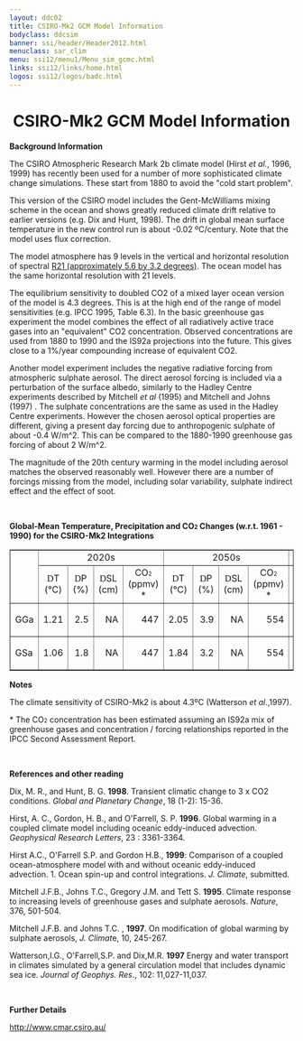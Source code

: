 ```yaml
---
layout: ddc02
title: CSIRO-Mk2 GCM Model Information
bodyclass: ddcsim
banner: ssi/header/Header2012.html
menuclass: sar_clim
menu: ssi12/menu1/Menu_sim_gcmc.html
links: ssi12/links/home.html
logos: ssi12/logos/badc.html
---
```

 <div id="pagetitle">
 <h1 align="center">CSIRO-Mk2 GCM Model Information </h1>
 </div>
 <!-- End of Page Title Block -->
 
 
 <!-- Insert Model Info Here -->
 <P><B>Background Information</B></P>
 
 <P>The CSIRO Atmospheric Research Mark 2b climate model (Hirst
 <I>et al.</I>, 1996, 1999) has recently been used for a number
 of more sophisticated climate change simulations. These start
 from 1880 to avoid the &quot;cold start problem&quot;.</P>
 
 <P>This version of the CSIRO model includes the Gent-McWilliams
 mixing scheme in the ocean and shows greatly reduced climate drift
 relative to earlier versions (e.g. Dix and Hunt, 1998). The drift
 in global mean surface temperature in the new control run is about
 -0.02 &ordm;C/century. Note that the model uses flux correction.</P>
 
 <P>The model atmosphere has 9 levels in the vertical and horizontal
 resolution of spectral <A HREF="csiromk2_grid.html">R21
 (approximately 5.6 by 3.2 degrees)</A>. The ocean model has the same
 horizontal resolution with 21 levels.</P>
 
 <P>The equilibrium sensitivity to doubled CO2 of a mixed layer
 ocean version of the model is 4.3 degrees. This is at the high
 end of the range of model sensitivities (e.g. IPCC 1995, Table
 6.3). In the basic greenhouse gas experiment the model combines
 the effect of all radiatively active trace gases into an &quot;equivalent&quot;
 CO2 concentration. Observed concentrations are used from 1880
 to 1990 and the IS92a projections into the future. This gives
 close to a 1%/year compounding increase of equivalent CO2.</P>
 
 <P>Another model experiment includes the negative radiative forcing
 from atmospheric sulphate aerosol. The direct aerosol forcing
 is included via a perturbation of the surface albedo, similarly
 to the Hadley Centre experiments described by Mitchell <I>et al</I>
 (1995) and Mitchell and Johns (1997) . The sulphate concentrations
 are the same as used in the Hadley Centre experiments. However
 the chosen aerosol optical properties are different, giving a
 present day forcing due to anthropogenic sulphate of about -0.4
 W/m^2. This can be compared to the 1880-1990 greenhouse gas forcing
 of about 2 W/m^2.</P>
 
 <P>The magnitude of the 20th century warming in the model including
 aerosol matches the observed reasonably well. However there are
 a number of forcings missing from the model, including solar variability,
 sulphate indirect effect and the effect of soot.</P>
 
 <p>&nbsp;</p>
 
 <P><B>Global-Mean Temperature, Precipitation and CO<FONT SIZE="-2">2</FONT> Changes
 (w.r.t. 1961 - 1990) for the CSIRO-Mk2 Integrations</B></P>
 
 <TABLE WIDTH="95%" BORDER="1" align="center" CELLPADDING="0" CELLSPACING="2">
 <TR>
 <td ROWSPAN="2" ></TD>
 <td COLSPAN="4" align="center">2020s</TD>
 <td COLSPAN="4" align="center">2050s</TD>
 <td COLSPAN="4" align="center">2080s</TD>
 </TR>
 
 <td ALIGN="CENTER" HEIGHT="30" WIDTH="8%"><FONT FACE="Symbol">D</FONT>T<BR
 CLEAR="ALL">(&deg;C)</td>
 <td ALIGN="CENTER" WIDTH="8%" HEIGHT="30"><FONT FACE="Symbol">D</FONT>P<BR
 CLEAR="ALL">(%)</td>
 <td ALIGN="CENTER" WIDTH="8%" HEIGHT="30"><FONT FACE="Symbol">D</FONT>SL<BR
 CLEAR="ALL">(cm)</td>
 <td ALIGN="CENTER" WIDTH="8%" HEIGHT="30">CO<FONT SIZE="-2">2
 </FONT><BR CLEAR="ALL">(ppmv) *</td>
 <td ALIGN="CENTER" WIDTH="8%" HEIGHT="30"><FONT FACE="Symbol">D</FONT>T<BR
 CLEAR="ALL">(&deg;C)</td>
 <td ALIGN="CENTER" WIDTH="8%" HEIGHT="30"><FONT FACE="Symbol">D</FONT>P<BR
 CLEAR="ALL">(%)</td>
 <td ALIGN="CENTER" WIDTH="8%" HEIGHT="30"><FONT FACE="Symbol">D</FONT>SL<BR
 CLEAR="ALL">(cm)</td>
 <td ALIGN="CENTER" WIDTH="8%" HEIGHT="30">CO<FONT SIZE="-2">2
 </FONT><BR CLEAR="ALL">(ppmv) *</td>
 <td ALIGN="CENTER" WIDTH="8%" HEIGHT="30"><FONT FACE="Symbol">D</FONT>T
 <BR CLEAR="ALL">(&deg;C)</td>
 <td ALIGN="CENTER" WIDTH="8%" HEIGHT="30"><FONT FACE="Symbol">D</FONT>P<BR
 CLEAR="ALL">(%)</td>
 <td ALIGN="CENTER" WIDTH="8%" HEIGHT="30"><FONT FACE="Symbol">D</FONT>SL<BR
 CLEAR="ALL">(cm)</td>
 <td ALIGN="CENTER" WIDTH="8%" HEIGHT="30">CO<FONT SIZE="-2">2
 </FONT><BR CLEAR="ALL">(ppmv) *</td>
 </TR>
 <TR>
 <td WIDTH="8%" HEIGHT="18">GGa</TD>
 <td WIDTH="8%" HEIGHT="18">
 <p align="right">1.21</p></td>
 <td WIDTH="8%" HEIGHT="18">
 <p align="right">2.5</p></td>
 <td WIDTH="8%" HEIGHT="18">
 <p align="right">NA</p></td>
 <td WIDTH="8%" HEIGHT="18">
 <p align="right">447</p></td>
 <td WIDTH="8%" HEIGHT="18">
 <p align="right">2.05</p></td>
 <td WIDTH="8%" HEIGHT="18">
 <p align="right">3.9</p></td>
 <td WIDTH="8%" HEIGHT="18">
 <p align="right">NA</p></td>
 <td WIDTH="8%" HEIGHT="18">
 <p align="right">554</p></td>
 <td WIDTH="8%" HEIGHT="18">
 <p align="right">3.07</p></td>
 <td WIDTH="8%" HEIGHT="18">
 <p align="right">6.1</p></td>
 <td WIDTH="8%" HEIGHT="18">
 <p align="right">NA</p></td>
 <td WIDTH="8%" HEIGHT="18">
 <p align="right">697</p></td>
 </TR>
 <TR>
 <td WIDTH="8%" HEIGHT="17">GSa</TD>
 <td WIDTH="8%" HEIGHT="17">
 <p align="right">1.06</p></td>
 <td WIDTH="8%" HEIGHT="17">
 <p align="right">1.8</p></td>
 <td WIDTH="8%" HEIGHT="17">
 <p align="right">NA</p></td>
 <td WIDTH="8%" HEIGHT="17">
 <p align="right">447</p></td>
 <td WIDTH="8%" HEIGHT="17">
 <p align="right">1.84</p></td>
 <td WIDTH="8%" HEIGHT="17">
 <p align="right">3.2</p></td>
 <td WIDTH="8%" HEIGHT="17">
 <p align="right">NA</p></td>
 <td WIDTH="8%" HEIGHT="17">
 <p align="right">554</p></td>
 <td WIDTH="8%" HEIGHT="17">
 <p align="right">2.72</p></td>
 <td WIDTH="8%" HEIGHT="17">
 <p align="right">5.1</p></td>
 <td WIDTH="8%" HEIGHT="17">
 <p align="right">NA</p></td>
 <td WIDTH="8%" HEIGHT="17">
 <p align="right">697</p></td>
 </TR>
 </TABLE>
 
 <P><B>Notes</B></P>
 <P>The climate sensitivity of CSIRO-Mk2 is about 4.3&ordm;C (Watterson<I>
 et al</I>.,1997).</P>
 <P>* The CO<FONT SIZE="-2">2</FONT> concentration has been estimated
 assuming an IS92a mix of greenhouse gases and concentration /
 forcing relationships reported in the IPCC Second Assessment Report.</P>
 
 <P>&nbsp;</P>
 
 
 <P><B>References and other reading</B></P>
 
 <P>Dix, M. R., and Hunt, B. G. <B>1998</B>. Transient climatic
 change to 3 x CO2 conditions. <I>Global and Planetary Change</I>,
 18 (1-2): 15-36.</P>
 
 <P>Hirst, A. C., Gordon, H. B., and O'Farrell, S. P. <B>1996</B>.
 Global warming in a coupled climate model including oceanic eddy-induced
 advection. <I>Geophysical Research Letters</I>, 23 : 3361-3364.</P>
 
 <P>Hirst A.C., O'Farrell S.P. and Gordon H.B., <B>1999</B>: Comparison
 of a coupled ocean-atmosphere model with and without oceanic eddy-induced
 advection. 1. Ocean spin-up and control integrations. <I>J. Climate</I>,
 submitted.</P>
 
 <P>Mitchell J.F.B., Johns T.C., Gregory J.M. and Tett S. <B>1995</B>.
 Climate response to increasing levels of greenhouse gases and
 sulphate aerosols. <I>Nature</I>, 376, 501-504.</P>
 
 <P>Mitchell J.F.B. and Johns T.C. , <B>1997</B>. On modification
 of global warming by sulphate aerosols, <I>J. Climat</I>e, 10,
 245-267.</P>
 
 <P>Watterson,I.G., O'Farrell,S.P. and Dix,M.R. <B>1997</B> Energy
 and water transport in climates simulated by a general circulation
 model that includes dynamic sea ice. <I>Journal of Geophys. Res</I>.,
 102: 11,027-11,037.</P>
 
 <P>&nbsp;</P>
 
 <P><B>Further Details</B></P>
 
 <P><A HREF="http://www.cmar.csiro.au/">http://www.cmar.csiro.au/</A>
 
 <p>&nbsp;</p>
 
 
 
 <p></p>
 
 <!-- end of center column -->
